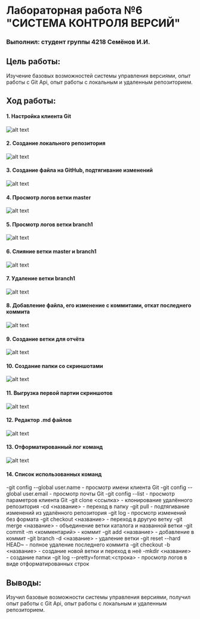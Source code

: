 # Лабораторная работа №6 "СИСТЕМА КОНТРОЛЯ ВЕРСИЙ"
### Выполнил: студент группы 4218 Семёнов И.И.

## Цель работы:
Изучение базовых возможностей системы управления версиями, опыт работы с Git Api, опыт работы с локальным и удаленным репозиторием.

## Ход работы:
#### 1. Настройка клиента Git
![alt text](https://github.com/bivansir/LR6/blob/report/screenshots/1.PNG)
#### 2. Создание локального репозитория
![alt text](https://github.com/bivansir/LR6/blob/report/screenshots/2.PNG)
#### 3. Создание файла на GitHub, подтягивание изменений
![alt text](https://github.com/bivansir/LR6/blob/report/screenshots/3.PNG)
#### 4. Просмотр логов ветки master
![alt text](https://github.com/bivansir/LR6/blob/report/screenshots/4.PNG)
#### 5. Просмотр логов ветки branch1
![alt text](https://github.com/bivansir/LR6/blob/report/screenshots/5.PNG)
#### 6. Слияние ветки master и branch1
![alt text](https://github.com/bivansir/LR6/blob/report/screenshots/6.PNG)
#### 7. Удаление ветки branch1
![alt text](https://github.com/bivansir/LR6/blob/report/screenshots/7.PNG)
#### 8. Добавление файла, его изменение с коммитами, откат последнего коммита
![alt text](https://github.com/bivansir/LR6/blob/report/screenshots/8.PNG)
#### 9. Создание ветки для отчёта
![alt text](https://github.com/bivansir/LR6/blob/report/screenshots/9.PNG)
#### 10. Создание папки со скриншотами
![alt text](https://github.com/bivansir/LR6/blob/report/screenshots/10.PNG)
#### 11. Выгрузка первой партии скриншотов
![alt text](https://github.com/bivansir/LR6/blob/report/screenshots/11.PNG)
#### 12. Редактор .md файлов
![alt text](https://github.com/bivansir/LR6/blob/report/screenshots/12.PNG)
#### 13. Отформатированный лог команд
![alt text](https://github.com/bivansir/LR6/blob/report/screenshots/13.PNG)

#### 14. Список использованных команд
-git config --global user.name - просмотр имени клиента Git
-git config --global user.email - просмотр почты Git
-git config --list - просмотр параметров клиента Git
-git clone <ссылка> - клонирование удалённого репозитория
-cd <название> - переход в папку
-git pull - подтягивание изменений из удалённого репозитория
-git log - просмотр изменений без формата
-git checkout <название> - переход в другую ветку
-git merge <название> - объединение ветки каталога и названной ветки
-git commit -m <комментарий> - коммит
-git add <название> - добавление в коммит
-git branch -d <название> - удаление ветки
-git reset --hard HEAD~ - полное удаление последнего коммита
-git checkout -b <название> - создание новой ветки и переход в неё
-mkdir <название> - создание папки
-git log --pretty=format:<строка> - просмотр логов в виде отформатированных строк

## Выводы:
Изучил базовые возможности системы управления версиями, получил опыт работы с Git Api, опыт работы с локальным и удаленным репозиторием.
